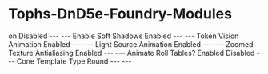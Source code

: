 # Tophs-DnD5e-Foundry-Modules

on 	Disabled 	--- 	---
Enable Soft Shadows 	Enabled 	--- 	---
Token Vision Animation 	Enabled 	--- 	---
Light Source Animation 	Enabled 	--- 	---
Zoomed Texture Antialiasing 	Enabled 	--- 	---
Animate Roll Tables? 	Enabled 	Disabled 	---
Cone Template Type 	Round 	--- 	---
